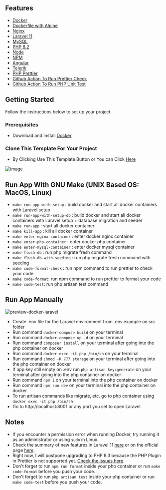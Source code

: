 <!-- ABOUT THE PROJECT -->
## Features

* [Docker](https://www.docker.com/)
* [Dockerfile with Alpine](https://hub.docker.com/_/alpine)
* [Nginx](https://www.nginx.com)
* [Laravel 11](https://laravel.com/)
* [MySQL](https://www.mysql.com/)
* [PHP 8.2](https://nodejs.org)
* [Node](https://nodejs.org)
* [NPM](https://www.npmjs.com)
* [Angular](https://angular.dev/)
* [Telerik](https://www.telerik.com/)
* [PHP Prettier](https://github.com/prettier/plugin-php)
* [Github Action To Run Prettier Check](https://github.com/ishaqadhel/docker-laravel-mysql-nginx-starter/actions)
* [Github Action To Run PHP Unit Test](https://github.com/ishaqadhel/docker-laravel-mysql-nginx-starter/actions)

<!-- GETTING STARTED -->
## Getting Started

Follow the instructions below to set up your project.

### Prerequisites

- Download and Install [Docker](https://docs.docker.com/engine/install/)

### Clone This Template For Your Project

- By Clicking Use This Template Button or You can Click [Here](https://github.com/ishaqadhel/docker-laravel-mysql-nginx-starter/generate)

![image](https://user-images.githubusercontent.com/49280352/156305925-c7e3f2f2-c458-4b0b-ad1c-32fcaec50e1d.png)

<!-- USAGE EXAMPLES -->
## Run App With GNU Make (UNIX Based OS: MacOS, Linux)

- `make run-app-with-setup` : build docker and start all docker containers with Laravel setup
- `make run-app-with-setup-db` : build docker and start all docker containers with Laravel setup + database migration and seeder
- `make run-app` : start all docker container
- `make kill-app` : kill all docker container
- `make enter-nginx-container` : enter docker nginx container
- `make enter-php-container` : enter docker php container
- `make enter-mysql-container` : enter docker mysql container
- `make flush-db` : run php migrate fresh command
- `make flush-db-with-seeding` : run php migrate fresh command with seeding
- `make code-format-check` : run npm command to run prettier to check your code
- `make code-format`: run npm command to run prettier to format your code
- `make code-test`: run php artisan test command

<!-- USAGE EXAMPLES -->
## Run App Manually

![preview-docker-laravel](https://user-images.githubusercontent.com/49280352/131224609-401fcd2b-a815-49f2-8164-b6d9b77df87c.gif)

- Create .env file for the Laravel environment from .env.example on src folder
- Run command ```docker-compose build``` on your terminal
- Run command ```docker-compose up -d``` on your terminal
- Run command ```composer install``` on your terminal after going into the php container on docker
- Run command ```docker exec -it php /bin/sh``` on your terminal
- Run command ```chmod -R 777 storage``` on your terminal after going into the php container on docker
- If app:key still empty on .env run ```php artisan key:generate``` on your terminal after going into the php container on docker
- Run command ```npm i``` on your terminal into the php container on docker
- Run command ```npm run dev``` on your terminal into the php container on docker
- To run artisan commands like migrate, etc. go to php container using ```docker exec -it php /bin/sh```
- Go to http://localhost:8001 or any port you set to open Laravel

## Notes

- If you encounter a permission error when running Docker, try running it as an administrator or using ```sudo``` in Linux.
- Check the summary of new features in Laravel 11 [here](https://laraveldaily.com/post/laravel-11-main-new-features-changes) or on the official page [here](https://laravel.com/docs/11.x/releases).
- Right now, I will postpone upgrading to PHP 8.3 because the PHP Plugin in Prettier is not supported yet. [Check the issues here](https://github.com/prettier/plugin-php/issues/2299).
- Don't forget to run ```npm run format``` inside your php container or run ```make code-format``` before you push your code.
- Don't forget to run ```php artisan test``` inside your php container or run ```make code-test``` before you push your code.

<!-- MARKDOWN LINKS & IMAGES -->
<!-- https://www.markdownguide.org/basic-syntax/#reference-style-links -->
[contributors-shield]: https://img.shields.io/github/contributors/ishaqadhel/docker-laravel-mysql-nginx-starter.svg?style=for-the-badge
[contributors-url]: https://github.com/ishaqadhel/docker-laravel-mysql-nginx-starter/graphs/contributors
[forks-shield]: https://img.shields.io/github/forks/ishaqadhel/docker-laravel-mysql-nginx-starter.svg?style=for-the-badge
[forks-url]: https://github.com/ishaqadhel/docker-laravel-mysql-nginx-starter/network/members
[stars-shield]: https://img.shields.io/github/stars/ishaqadhel/docker-laravel-mysql-nginx-starter.svg?style=for-the-badge
[stars-url]: https://github.com/ishaqadhel/docker-laravel-mysql-nginx-starter/stargazers
[issues-shield]: https://img.shields.io/github/issues/ishaqadhel/docker-laravel-mysql-nginx-starter.svg?style=for-the-badge
[issues-url]: https://github.com/ishaqadhel/docker-laravel-mysql-nginx-starter/issues
[license-shield]: https://img.shields.io/github/license/ishaqadhel/docker-laravel-mysql-nginx-starter.svg?style=for-the-badge
[license-url]: https://github.com/ishaqadhel/docker-laravel-mysql-nginx-starter/blob/master/LICENSE.txt
[linkedin-shield]: https://img.shields.io/badge/-LinkedIn-black.svg?style=for-the-badge&logo=linkedin&colorB=555
[linkedin-url]: https://linkedin.com/in/linkedin_username
[product-screenshot]: images/screenshot.png
